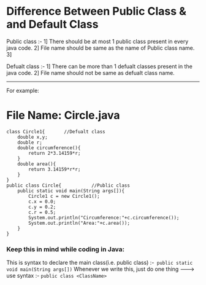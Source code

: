 # Difference Between Public Class & and Default Class

Public class :-
1] There should be at most 1 public class present in every java code.
2] File name should be same as the name of Public class name.
3]

Defualt class :-
1] There can be more than 1 defualt classes present in the java code.
2] File name should not be same as defualt class name.


-------------------------------------------------------------------------------------------------------------------------------------
For example:

# File Name: Circle.java

```
class Circle1{       //Defualt class
    double x,y;
    double r;
    double circumference(){
        return 2*3.14159*r;
    }
    double area(){
        return 3.14159*r*r;
    }
}
public class Circle{           //Public class
    public static void main(String args[]){
        Circle1 c = new Circle1();
        c.x = 0.0;
        c.y = 0.2;
        c.r = 0.5;
        System.out.println("Circumference:"+c.circumference());
        System.out.println("Area:"+c.area());
    }
}
```

### Keep this in mind while coding in Java:
This is syntax to declare the main class(i.e. public class)  :-``` public static void main(String args[])```
Whenever we write this, just do one thing ---> use syntax  :- ```public class <ClassName>```
